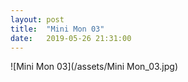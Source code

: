 ```yaml
---
layout: post
title:  "Mini Mon 03"
date:   2019-05-26 21:31:00
---
```


![Mini Mon 03](/assets/Mini Mon_03.jpg)
